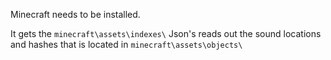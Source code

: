 Minecraft needs to be installed.

It gets the `minecraft\assets\indexes\` Json's reads out the sound locations and hashes that is located in `minecraft\assets\objects\`
